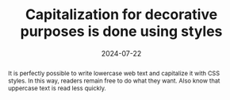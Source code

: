 ---
title: Capitalization for decorative purposes is done using styles
abstract: It is perfectly possible to write lowercase web text and capitalize it with CSS styles. In this way, readers remain free to do what they want. Also know that uppercase text is read less quickly.
categories:
  - Presentation
agrege: O4187-E066
opquast: 4 187
indiceebook: "66"
description: Režim nr. 066
before: "065"
weight: "066"
after: "067"
actif: "1"
layout: rules
date: 2024-07-22
tags:
  - accessibility
  - View
  - Readability
objectif:
  - Allow copying and pasting content regardless of formatting entirely.
  - Facilitate the adaptation of formatting for users with difficulty reading texts in upper case.
Meo:
  - Enter the HTML content respecting typographical use for uppercase letters (beginning of sentence, proper names, etc. ).
  - Use the CSS text-transform property with uppercase value to manage capitalization.
Controle:
  - Disable support for site styles in browser;
  - Identify texts that appear in upper case when styles are disabled;
  - "Ensure that the use of capital letters complies with the framework of the typographical conventions of the language used. For example&nbsp;: acronyms or author names in a bibliography can be capitalized."
epubcheck: null
ace: null
humancheck: true
ReadiumGoToolkit: null
Source:
  - Opquast
Referentiel:
  - "[Web Content Accessibility Guidelines (WCAG)](https://www.w3.org/WAI/standards-guidelines/wcag/)"
steps:
  - design
  - Crafting
---